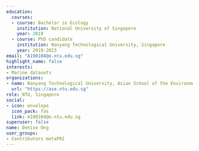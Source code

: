 ```yaml
---
education:
  courses:
  - course: Bachelor in Ecology
    institution: National University of Singapore
    year: 2019
  - course: PhD candidate
    institution: Nanyang Technological University, Singapore
    year: 2019-2023
email: "A190104@e.ntu.edu.sg"
highlight_name: false
interests:
- Marine datasets
organizations:
- name: Nanyang Technological University, Asian School of the Environment
  url: "https://ase.ntu.edu.sg"
role: NTU, Singapore
social:
- icon: envelope
  icon_pack: fas
  link: A190104@e.ntu.edu.sg
superuser: false
name: Denise Ong
user_groups:
- Contributors metaPR2
---
```

